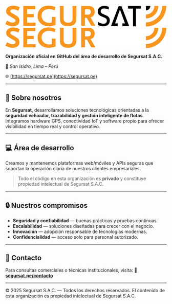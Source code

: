 <p align="center">
    <img src="assets/segursat-light.svg#gh-dark-mode-only" alt="Segursat Logo">
    <img src="assets/segursat-dark.svg#gh-light-mode-only" alt="Segursat Logo">
</p>

**Organización oficial en GitHub del área de desarrollo de Segursat S.A.C.**

📍 *San Isidro, Lima – Perú*

🌐 [https://segursat.pe](https://segursat.pe)

---

## 🚀 Sobre nosotros

En **Segursat**, desarrollamos soluciones tecnológicas orientadas a la **seguridad vehicular, trazabilidad y gestión inteligente de flotas**.
Integramos hardware GPS, conectividad IoT y software propio para ofrecer visibilidad en tiempo real y control operativo.

---

## 💻 Área de desarrollo

Creamos y mantenemos plataformas web/móviles y APIs seguras que soportan la operación diaria de nuestros clientes empresariales.

> Todo el código en esta organización es **privado** y constituye propiedad intelectual de Segursat S.A.C.

---

## 🔒 Nuestros compromisos

- **Seguridad y confiabilidad** — buenas prácticas y pruebas continuas.
- **Escalabilidad** — soluciones diseñadas para crecer con el negocio.
- **Innovación** — adopción responsable de tecnologías modernas.
- **Confidencialidad** — acceso solo para personal autorizado.

---

## 🤝 Contacto

Para consultas comerciales o técnicas institucionales, visita:
🔗 **[segursat.pe/contacto](https://segursat.pe/contacto/)**

---

© 2025 Segursat S.A.C. — Todos los derechos reservados.
El contenido de esta organización es propiedad intelectual de Segursat S.A.C.
